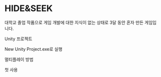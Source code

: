 # HIDE&SEEK

대학교 졸업 작품으로 게임 개발에 대한 지식이 없는 상태로 3달 동안 혼자 만든 게임입니다.

Unity 프로젝트

New Unity Project.exe로 실행

멀티플레이 방법

첫 사용
